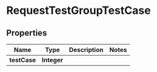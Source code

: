 
# RequestTestGroupTestCase

## Properties
Name | Type | Description | Notes
------------ | ------------- | ------------- | -------------
**testCase** | **Integer** |  | 



